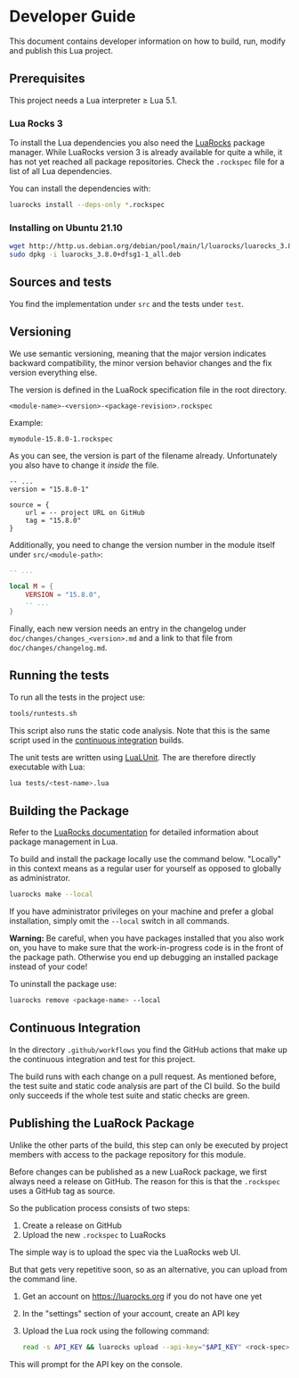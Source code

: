 # Developer Guide

This document contains developer information on how to build, run, modify and publish this Lua project.

## Prerequisites

This project needs a Lua interpreter &ge; Lua 5.1.

### Lua Rocks 3

To install the Lua dependencies you also need the [LuaRocks](https://luarocks.org/) package manager. While LuaRocks version 3 is already available for quite a while, it has not yet reached all package repositories. Check the `.rockspec` file for a list of all Lua dependencies.

You can install the dependencies with:

```bash
luarocks install --deps-only *.rockspec
```

### Installing on Ubuntu 21.10

```bash
wget http://http.us.debian.org/debian/pool/main/l/luarocks/luarocks_3.8.0+dfsg1-1_all.deb
sudo dpkg -i luarocks_3.8.0+dfsg1-1_all.deb
```

## Sources and tests

You find the implementation under `src` and the tests under `test`.

## Versioning

We use semantic versioning, meaning that the major version indicates backward compatibility, the minor version behavior changes and the fix version everything else.

The version is defined in the LuaRock specification file in the root directory.

```
<module-name>-<version>-<package-revision>.rockspec
```

Example:

```
mymodule-15.8.0-1.rockspec
```

As you can see, the version is part of the filename already. Unfortunately you also have to change it _inside_ the file.

```
-- ...
version = "15.8.0-1"

source = {
    url = -- project URL on GitHub
    tag = "15.8.0"
}
```

Additionally, you need to change the version number in the module itself under `src/<module-path>`:

```lua
-- ...

local M = {
    VERSION = "15.8.0",
    -- ...
}
```

Finally, each new version needs an entry in the changelog under `doc/changes/changes_<version>.md` and a link to that file from `doc/changes/changelog.md`.

## Running the tests

To run all the tests in the project use:

```bash
tools/runtests.sh
```

This script also runs the static code analysis. Note that this is the same script used in the [continuous integration](#continuous-integration) builds.

The unit tests are written using [LuaLUnit](https://github.com/bluebird75/luaunit). The are therefore directly executable with Lua:

```bash
lua tests/<test-name>.lua
```

## Building the Package

Refer to the [LuaRocks documentation](https://github.com/luarocks/luarocks/wiki/Documentation) for detailed information about package management in Lua.

To build and install the package locally use the command below. "Locally" in this context means as a regular user for yourself as opposed to globally as administrator.

```bash
luarocks make --local
```

If you have administrator privileges on your machine and prefer a global installation, simply omit the `--local` switch in all commands.

**Warning:** Be careful, when you have packages installed that you also work on, you have to make sure that the work-in-progress code is in the front of the package path. Otherwise you end up debugging an installed package instead of your code!

To uninstall the package use:

```bash
luarocks remove <package-name> --local
```

## Continuous Integration

In the directory `.github/workflows` you find the GitHub actions that make up the continuous integration and test for this project.

The build runs with each change on a pull request. As mentioned before, the test suite and static code analysis are part of the CI build. So the build only succeeds if the whole test suite and static checks are green.

## Publishing the LuaRock Package

Unlike the other parts of the build, this step can only be executed by project members with access to the package repository for this module.

Before changes can be published as a new LuaRock package, we first always need a release on GitHub. The reason for this is that the `.rockspec` uses a GitHub tag as source.

So the publication process consists of two steps:

1. Create a release on GitHub
1. Upload the new `.rockspec` to LuaRocks

The simple way is to upload the spec via the LuaRocks web UI. 

But that gets very repetitive soon, so as an alternative, you can upload from the command line.

1. Get an account on https://luarocks.org if you do not have one yet
1. In the "settings" section of your account, create an API key
1. Upload the Lua rock using the following command:

    ```bash
    read -s API_KEY && luarocks upload --api-key="$API_KEY" <rock-spec>
    ```

This will prompt for the API key on the console.